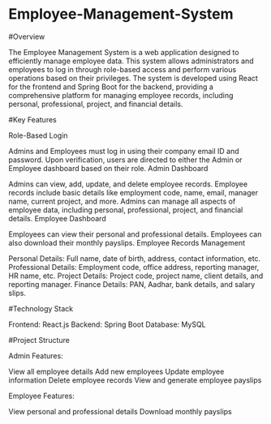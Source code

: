# Employee-Management-System

#Overview

The Employee Management System is a web application designed to efficiently manage employee data. This system allows administrators and employees to log in through role-based access and perform various operations based on their privileges. The system is developed using React for the frontend and Spring Boot for the backend, providing a comprehensive platform for managing employee records, including personal, professional, project, and financial details.

#Key Features

Role-Based Login

Admins and Employees must log in using their company email ID and password.
Upon verification, users are directed to either the Admin or Employee dashboard based on their role.
Admin Dashboard

Admins can view, add, update, and delete employee records.
Employee records include basic details like employment code, name, email, manager name, current project, and more.
Admins can manage all aspects of employee data, including personal, professional, project, and financial details.
Employee Dashboard

Employees can view their personal and professional details.
Employees can also download their monthly payslips.
Employee Records Management

Personal Details: Full name, date of birth, address, contact information, etc.
Professional Details: Employment code, office address, reporting manager, HR name, etc.
Project Details: Project code, project name, client details, and reporting manager.
Finance Details: PAN, Aadhar, bank details, and salary slips.

#Technology Stack

Frontend: React.js
Backend: Spring Boot
Database: MySQL

#Project Structure

Admin Features:

View all employee details
Add new employees
Update employee information
Delete employee records
View and generate employee payslips

Employee Features:

View personal and professional details
Download monthly payslips
